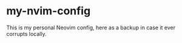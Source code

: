# my-nvim-config
This is my personal Neovim config, here as a backup in case it ever corrupts locally.
